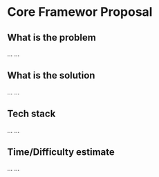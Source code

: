 # Core Framewor Proposal

## What is the problem

...
...


## What is the solution

...
...


## Tech stack

...
...


## Time/Difficulty estimate

...
...

